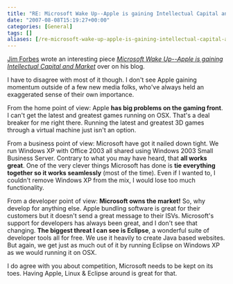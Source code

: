 ```yaml
---
title: "RE: Microsoft Wake Up--Apple is gaining Intellectual Capital and Market"
date: "2007-08-08T15:19:27+00:00"
categories: [General]
tags: []
aliases: [/re-microsoft-wake-up-apple-is-gaining-intellectual-capital-and-market/]
---
```


[Jim Forbes](http://forbesontech.typepad.com/my_weblog/) wrote an interesting piece *[Microsoft Wake Up--Apple is gaining Intellectual Capital and Market](http://forbesontech.typepad.com/my_weblog/2007/08/microsoft-wake-.html)* over on his blog.

I have to disagree with most of it though. I don't see Apple gaining momentum outside of a few new media folks, who've always held an exaggerated sense of their own importance.

From the home point of view: Apple **has big problems on the gaming front**. I can't get the latest and greatest games running on OSX. That's a deal breaker for me right there. Running the latest and greatest 3D games through a virtual machine just isn't an option.

From a business point of view: Microsoft have got it nailed down tight. We run Windows XP with Office 2003 all shared using Windows 2003 Small Business Server. Contrary to what you may have heard, that **all works great**. One of the very clever things Microsoft has done is **tie everything together so it works seamlessly** (most of the time). Even if I wanted to, I couldn't remove Windows XP from the mix, I would lose too much functionality.

From a developer point of view: **Microsoft owns the market!** So, why develop for anything else. Apple bundling software is great for their customers but it doesn't send a great message to their ISVs. Microsoft's support for developers has always been great, and I don't see that changing. **The biggest threat I can see is Eclipse**, a wonderful suite of developer tools all for free. We use it heavily to create Java based websites. But again, we get just as much out of it by running Eclipse on Windows XP as we would running it on OSX.

I do agree with you about competition, Microsoft needs to be kept on its toes. Having Apple, Linux &amp; Eclipse around is great for that.
